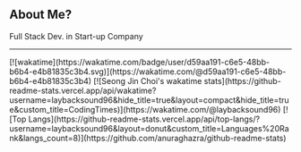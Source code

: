 
## About Me?

Full Stack Dev. in Start-up Company

<hr>
[![wakatime](https://wakatime.com/badge/user/d59aa191-c6e5-48bb-b6b4-e4b81835c3b4.svg)](https://wakatime.com/@d59aa191-c6e5-48bb-b6b4-e4b81835c3b4)
[![Seong Jin Choi's wakatime stats](https://github-readme-stats.vercel.app/api/wakatime?username=laybacksound96&hide_title=true&layout=compact&hide_title=true&custom_title=CodingTimes)](https://wakatime.com/@laybacksound96)
[![Top Langs](https://github-readme-stats.vercel.app/api/top-langs/?username=laybacksound96&layout=donut&custom_title=Languages%20Rank&langs_count=8)](https://github.com/anuraghazra/github-readme-stats)


